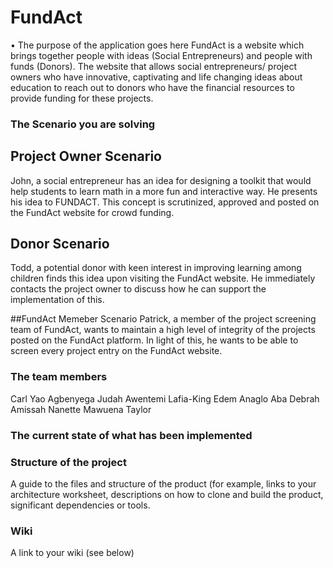 FundAct
=======
•	The purpose of the application goes here
FundAct is a website which brings together people with ideas (Social Entrepreneurs) and people with funds (Donors). The website that allows social entrepreneurs/ project owners who have innovative, captivating and life changing ideas about education to reach out to donors who have the financial resources to provide funding for these projects.

### The Scenario you are solving
## Project Owner Scenario
John, a social entrepreneur has an idea for designing a toolkit that would help students to learn math in a more fun and interactive way. He presents his idea to FUNDACT. This concept is scrutinized, approved and posted on the FundAct website for crowd funding.

## Donor Scenario
Todd, a potential donor with keen interest in improving learning among children finds this idea upon visiting the FundAct website. He immediately contacts the project owner to discuss how he can support the implementation of this.

##FundAct Memeber Scenario
Patrick, a member of the project screening team of FundAct, wants to maintain a high level of integrity of the projects posted on the FundAct platform. In light of this, he wants to be able to screen every project entry on the FundAct website.

### The team members
Carl Yao Agbenyega
Judah Awentemi Lafia-King
Edem Anaglo
Aba Debrah Amissah
Nanette Mawuena Taylor

### The current state of what has been implemented


### Structure of the project
A guide to the files and structure of the product (for example, links to your architecture worksheet, descriptions on how to clone and build the product, significant dependencies or tools.

### Wiki
A link to your wiki (see below)
